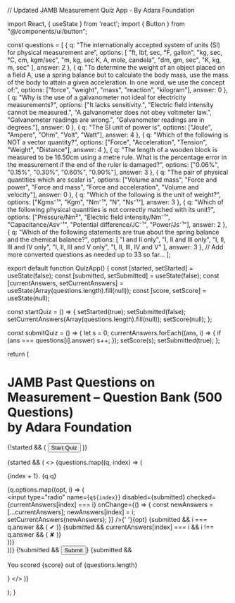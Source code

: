 // Updated JAMB Measurement Quiz App - By Adara Foundation

import React, { useState } from 'react'; import { Button } from "@/components/ui/button";

const questions = [ { q: "The internationally accepted system of units (SI) for physical measurement are", options: [ "ft, lbf, sec, °F, gallon", "kg, sec, °C, cm, kgm/sec", "m, kg, sec K, A, mole, candela", "dm, gm, sec", "K, kg, m, sec" ], answer: 2 }, { q: "To determine the weight of an object placed on a field A, use a spring balance but to calculate the body mass, use the mass of the body to attain a given acceleration. In one word, we use the concept of:", options: ["force", "weight", "mass", "reaction", "kilogram"], answer: 0 }, { q: "Why is the use of a galvanometer not ideal for electricity measurements?", options: ["It lacks sensitivity.", "Electric field intensity cannot be measured.", "A galvanometer does not obey voltmeter law.", "Galvanometer readings are wrong.", "Galvanometer readings are in degrees."], answer: 0 }, { q: "The SI unit of power is", options: ["Joule", "Ampere", "Ohm", "Volt", "Watt"], answer: 4 }, { q: "Which of the following is NOT a vector quantity?", options: ["Force", "Acceleration", "Tension", "Weight", "Distance"], answer: 4 }, { q: "The length of a wooden block is measured to be 16.50cm using a metre rule. What is the percentage error in the measurement if the end of the ruler is damaged?", options: ["0.06%", "0.15%", "0.30%", "0.60%", "0.90%"], answer: 3 }, { q: "The pair of physical quantities which are scalar is", options: ["Volume and mass", "Force and power", "Force and mass", "Force and acceleration", "Volume and velocity"], answer: 0 }, { q: "Which of the following is the unit of weight?", options: ["Kgms⁻¹", "Kgm", "Nm⁻¹", "N", "Ns⁻¹"], answer: 3 }, { q: "Which of the following physical quantities is not correctly matched with its unit?", options: ["Pressure/Nm²", "Electric field intensity/Nm⁻¹", "Capacitance/Asv⁻¹", "Potential difference/JC⁻¹", "Power/Js⁻¹"], answer: 2 }, { q: "Which of the following statements are true about the spring balance and the chemical balance?", options: [ "I and II only", "I, II and III only", "I, II, III and IV only", "I, II, III and V only", "I, II, III, IV and V" ], answer: 3 }, // Add more converted questions as needed up to 33 so far... ];

export default function QuizApp() { const [started, setStarted] = useState(false); const [submitted, setSubmitted] = useState(false); const [currentAnswers, setCurrentAnswers] = useState(Array(questions.length).fill(null)); const [score, setScore] = useState(null);

const startQuiz = () => { setStarted(true); setSubmitted(false); setCurrentAnswers(Array(questions.length).fill(null)); setScore(null); };

const submitQuiz = () => { let s = 0; currentAnswers.forEach((ans, i) => { if (ans === questions[i].answer) s++; }); setScore(s); setSubmitted(true); };

return ( <div className="p-4 max-w-3xl mx-auto"> <h1 className="text-2xl font-bold text-center mb-4"> JAMB Past Questions on Measurement – Question Bank (500 Questions)<br /> <span className="text-lg">by Adara Foundation</span> </h1>

{!started && (
    <Button onClick={startQuiz}>Start Quiz</Button>
  )}

  {started && (
    <>
      {questions.map((q, index) => (
        <div key={index} className="mb-4">
          <p className="font-medium">{index + 1}. {q.q}</p>
          {q.options.map((opt, i) => (
            <div key={i}>
              <label>
                <input
                  type="radio"
                  name={`q${index}`}
                  disabled={submitted}
                  checked={currentAnswers[index] === i}
                  onChange={() => {
                    const newAnswers = [...currentAnswers];
                    newAnswers[index] = i;
                    setCurrentAnswers(newAnswers);
                  }}
                />{' '}{opt}
                {submitted && i === q.answer && (
                  <span className="text-green-600 font-semibold ml-2">✔</span>
                )}
                {submitted && currentAnswers[index] === i && i !== q.answer && (
                  <span className="text-red-500 ml-2">✘</span>
                )}
              </label>
            </div>
          ))}
        </div>
      ))}
      {!submitted && <Button onClick={submitQuiz}>Submit</Button>}
      {submitted && <p className="mt-4 font-semibold">You scored {score} out of {questions.length}</p>}
    </>
  )}
</div>

); }

